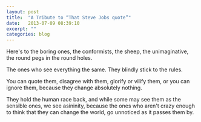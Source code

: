```yaml
---
layout: post
title:  "A Tribute to “That Steve Jobs quote”"
date:   2013-07-09 08:39:10
excerpt: ""
categories: blog
---
```


Here's to the boring ones, the conformists, the sheep, the unimaginative, the round pegs in the round holes.

The ones who see everything the same. They blindly stick to the rules.

You can quote them, disagree with them, glorify or vilify them, or you can ignore them, because they change absolutely nothing.

They hold the human race back, and while some may see them as the sensible ones, we see asininity, because the ones who aren't crazy enough to think that they can change the world, go unnoticed as it passes them by.